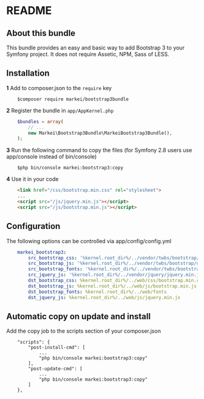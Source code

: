 README
======

About this bundle
-----------------

This bundle provides an easy and basic way to add Bootstrap 3 to your Symfony 
project. It does not require Assetic, NPM, Sass of LESS.

Installation
------------

**1** Add to composer.json to the `require` key

``` shell
    $composer require markei/bootstrap3bundle
``` 

**2** Register the bundle in ``app/AppKernel.php``

``` php
    $bundles = array(
        // ...
        new Markei\Bootstrap3Bundle\MarkeiBootstrap3Bundle(),
    );
```

**3** Run the following command to copy the files (for Symfony 2.8 users use app/console instead of bin/console)

``` shell
    $php bin/console markei:bootstrap3:copy
```

**4** Use it in your code

``` html
    <link href="/css/bootstrap.min.css" rel="stylesheet">
    ...
    <script src="/js/jquery.min.js"></script>
    <script src="/js/bootstrap.min.js"></script>
```

Configuration
-------------

The following options can be controlled via app/config/config.yml

``` yml
    markei_bootstrap3:
        src_bootstrap_css: '%kernel.root_dir%/../vendor/twbs/bootstrap/dist/css/bootstrap.min.css'
        src_bootstrap_js: '%kernel.root_dir%/../vendor/twbs/bootstrap/dist/js/bootstrap.min.js'
        src_bootstrap_fonts: '%kernel.root_dir%/../vendor/twbs/bootstrap/fonts'
        src_jquery_js: '%kernel.root_dir%/../vendor/jquery/jquery.min.js'
        dst_bootstrap_css: %kernel.root_dir%/../web/css/bootstrap.min.css
        dst_bootstrap_js: %kernel.root_dir%/../web/js/bootstrap.min.js
        dst_bootstrap_fonts: %kernel.root_dir%/../web/fonts
        dst_jquery_js: %kernel.root_dir%/../web/js/jquery.min.js
```

Automatic copy on update and install
------------------------------------

Add the copy job to the scripts section of your composer.json
``` 
    "scripts": {
        "post-install-cmd": [
            ...
            "php bin/console markei:bootstrap3:copy"
        ],
        "post-update-cmd": [
            ...
            "php bin/console markei:bootstrap3:copy"
        ]
    },
```